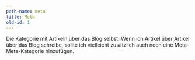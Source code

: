 ```yaml
---
path-name: meta
title: Meta
old-id: 1
---
```


Die Kategorie mit Artikeln über das Blog selbst. Wenn ich Artikel über Artikel über das Blog schreibe, sollte ich vielleicht zusätzlich auch noch eine Meta-Meta-Kategorie hinzufügen.
